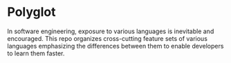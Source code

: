 # Polyglot

In software engineering, exposure to various languages is inevitable and encouraged. This repo organizes cross-cutting feature sets of various languages emphasizing the differences between them to enable developers to learn them faster.
